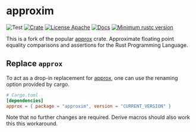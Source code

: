 # approxim

![Test](https://img.shields.io/github/actions/workflow/status/jonaspleyer/approxim/test.yml?style=flat-square&label=Test)
[![Crate](https://img.shields.io/crates/v/approxim.svg?style=flat-square)](https://crates.io/crates/approxim)
[![License Apache](https://img.shields.io/badge/License-Apache%202.0-brightgreen.svg?style=flat-square)](https://opensource.org/licenses/Apache-2.0)
[![Docs](https://img.shields.io/docsrs/approxim?style=flat-square)](https://docs.rs/approxim)
[![Minimum rustc version](https://img.shields.io/badge/rustc-1.36+-lightgray.svg?style=flat-square)](https://github.com/jonaspleyer/approxim#rust-version-requirements)

This is a fork of the popular [approx](https://github.com/brendanzab/approx) crate.
Approximate floating point equality comparisons and assertions for the Rust Programming Language.

## Replace `approx`
To act as a drop-in replacement for [approx](https://github.com/brendanzab/approx), one can use the
renaming option provided by cargo.

```toml
# Cargo.toml
[dependencies]
approx = { package = "approxim", version = "CURRENT_VERSION" }
```
Note that no further changes are required. Derive macros should also work this this workaround.

